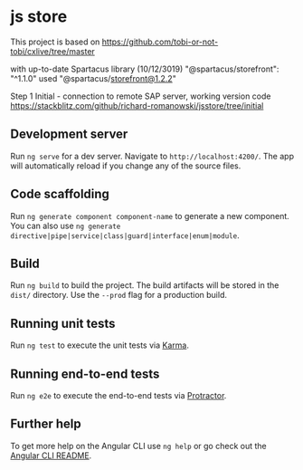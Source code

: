 # js store




This project is based on 
https://github.com/tobi-or-not-tobi/cxlive/tree/master

with up-to-date Spartacus library (10/12/3019)
"@spartacus/storefront": "^1.1.0"
used "@spartacus/storefront@1.2.2"


Step 1
Initial - connection to remote SAP server, working version 
code https://stackblitz.com/github/richard-romanowski/jsstore/tree/initial



## Development server

Run `ng serve` for a dev server. Navigate to `http://localhost:4200/`. The app will automatically reload if you change any of the source files.

## Code scaffolding

Run `ng generate component component-name` to generate a new component. You can also use `ng generate directive|pipe|service|class|guard|interface|enum|module`.

## Build

Run `ng build` to build the project. The build artifacts will be stored in the `dist/` directory. Use the `--prod` flag for a production build.

## Running unit tests

Run `ng test` to execute the unit tests via [Karma](https://karma-runner.github.io).

## Running end-to-end tests

Run `ng e2e` to execute the end-to-end tests via [Protractor](http://www.protractortest.org/).

## Further help

To get more help on the Angular CLI use `ng help` or go check out the [Angular CLI README](https://github.com/angular/angular-cli/blob/master/README.md).
